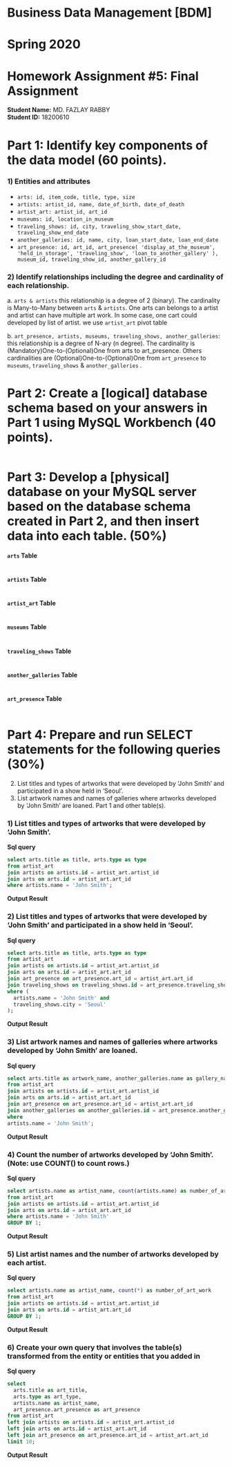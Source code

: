 # Business Data Management [BDM]     
# Spring 2020    
# Homework Assignment #5: Final Assignment       
**Student Name:**  MD. FAZLAY RABBY     
**Student ID:**  18200610     

# Part 1: Identify key components of the data model (60 points).     

### 1) Entities and attributes        
* `arts: id, item_code, title, type, size`
* `artists: artist_id, name, date_of_birth, date_of_death`
* `artist_art: artist_id, art_id`
* `museums: id, location_in_museum`
* `traveling_shows: id, city, traveling_show_start_date, traveling_show_end_date`
* `another_galleries: id, name, city, loan_start_date, loan_end_date      `
* `art_presence: id, art_id, art_presence( 'display_at_the_museum', 'held_in_storage', 'traveling_show', 'loan_to_another_gallery' ), museum_id, traveling_show_id, another_gallery_id`

### 2) Identify relationships including the degree and cardinality of each relationship. 

a. `arts & artists` this relationship is a degree of 2 (binary). The cardinality is
Many-to-Many between `arts` & `artists`. One arts can belongs to a artist and artist can have multiple art work.
In some case, one cart could developed by list of artist. we use `artist_art` pivot table 

b. `art_presence, artists, museums, traveling_shows, another_galleries`: this relationship is a degree of N-ary (n degree). The cardinality is
(Mandatory)One-to-(Optional)One from arts to art_presence. Others cardinalities are (Optional)One-to-(Optional)One from `art_presence` to `museums`, `traveling_shows` & `another_galleries` .  

# Part 2: Create a [logical] database schema based on your answers in Part 1 using MySQL Workbench (40 points).   

<img src="pictures/eer_diagram.PNG" alt="">          

# Part 3: Develop a [physical] database on your MySQL server based on the database schema created in Part 2, and then insert data into each table. (50%)

#### `arts` Table
<img src="pictures/table/1.PNG" alt="">          

#### `artists` Table
<img src="pictures/table/2.PNG" alt="">          

#### `artist_art` Table
<img src="pictures/table/3.PNG" alt="">          

#### `museums` Table
<img src="pictures/table/4.PNG" alt="">          

#### `traveling_shows` Table
<img src="pictures/table/5.PNG" alt="">          

#### `another_galleries` Table
<img src="pictures/table/6.PNG" alt="">          

#### `art_presence` Table
<img src="pictures/table/7.PNG" alt="">          

# Part 4: Prepare and run SELECT statements for the following queries (30%)

2) List titles and types of artworks that were developed by ‘John Smith’ and participated in a show held in ‘Seoul’.
3) List artwork names and names of galleries where artworks developed by ‘John Smith’ are loaned.
Part 1 and other table(s). 


### 1) List titles and types of artworks that were developed by ‘John Smith’.        
**Sql query**        
~~~sql
select arts.title as title, arts.type as type
from artist_art
join artists on artists.id = artist_art.artist_id
join arts on arts.id = artist_art.art_id
where artists.name = 'John Smith';
~~~       

**Output Result**  
<img src="pictures/query_output/query_output_1.PNG" alt="">      


### 2) List titles and types of artworks that were developed by ‘John Smith’ and participated in a show held in ‘Seoul’.
    
**Sql query**        
~~~sql
select arts.title as title, arts.type as type
from artist_art
join artists on artists.id = artist_art.artist_id
join arts on arts.id = artist_art.art_id
join art_presence on art_presence.art_id = artist_art.art_id
join traveling_shows on traveling_shows.id = art_presence.traveling_show_id
where ( 
  artists.name = 'John Smith' and 
  traveling_shows.city = 'Seoul'
);
~~~       

**Output Result**  
<img src="pictures/query_output/query_output_2.PNG" alt="">      

### 3) List artwork names and names of galleries where artworks developed by ‘John Smith’ are loaned.       
**Sql query**        
~~~sql
select arts.title as artwork_name, another_galleries.name as gallery_name
from artist_art
join artists on artists.id = artist_art.artist_id
join arts on arts.id = artist_art.art_id
join art_presence on art_presence.art_id = artist_art.art_id
join another_galleries on another_galleries.id = art_presence.another_gallery_id
where  
artists.name = 'John Smith';
~~~      

**Output Result**  
<img src="pictures/query_output/query_output_3.PNG" alt="">      

### 4) Count the number of artworks developed by ‘John Smith’. (Note: use COUNT() to count rows.)
      
**Sql query**        
~~~sql
select artists.name as artist_name, count(artists.name) as number_of_art_work
from artist_art
join artists on artists.id = artist_art.artist_id
join arts on arts.id = artist_art.art_id
where artists.name = 'John Smith'
GROUP BY 1;
~~~    

**Output Result**  
<img src="pictures/query_output/query_output_4.PNG" alt="">      

### 5) List artist names and the number of artworks developed by each artist.
      
**Sql query**        
~~~sql
select artists.name as artist_name, count(*) as number_of_art_work
from artist_art
join artists on artists.id = artist_art.artist_id
join arts on arts.id = artist_art.art_id
GROUP BY 1;
~~~      

**Output Result**  
<img src="pictures/query_output/query_output_5.PNG" alt="">      

### 6) Create your own query that involves the table(s) transformed from the entity or entities that you added in
      
**Sql query**        
~~~sql
select
  arts.title as art_title,
  arts.type as art_type,
  artists.name as artist_name,
  art_presence.art_presence as art_presence
from artist_art
left join artists on artists.id = artist_art.artist_id
left join arts on arts.id = artist_art.art_id
left join art_presence on art_presence.art_id = artist_art.art_id
limit 10;       
~~~      

**Output Result**  
<img src="pictures/query_output/query_output_6.PNG" alt="">      














